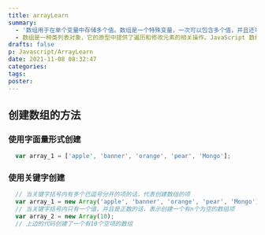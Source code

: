 ```yaml
---
title: arrayLearn
summary:
  - '数组用于在单个变量中存储多个值。数组是一个特殊变量，一次可以包含多个值，并且还可以通过引用索引号来访问这些值'
  - 数组是一种类列表对象，它的原型中提供了遍历和修改元素的相关操作。JavaScript 数组的长度和元素类型都是非固定的。因为数组的长度可随时改变，并且其数据在内存中也可以不连续，所以 JavaScript 数组不一定是密集型的，这取决于它的使用方式。
drafts: false
p: Javascript/ArrayLearn
date: 2021-11-08 08:32:47
categories:
tags:
poster:
---
```


## 创建数组的方法

### 使用字面量形式创建

```javascript
  var array_1 = ['apple', 'banner', 'orange', 'pear', 'Mongo'];
```
### 使用关键字创建

```javascript
  // 当关键字括号内有多个已逗号分开的项的话，代表创建数组的项
  var array_1 = new Array('apple', 'banner', 'orange', 'pear', 'Mongo');
  // 当关键字括号内只有一个值，并且是正数的话，表示创建一个有n个为空的数组项
  var array_2 = new Array(10);
  // 上边的代码创建了一个有10个空项的数组
```
###
